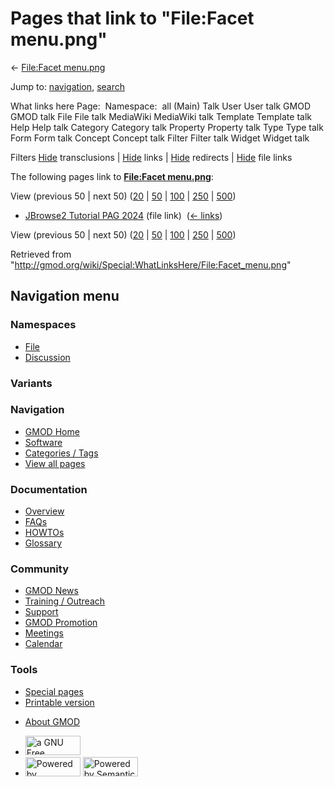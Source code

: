 <div id="mw-page-base" class="noprint">

</div>

<div id="mw-head-base" class="noprint">

</div>

<div id="content" class="mw-body" role="main">

<span id="top"></span>

<div id="mw-js-message" style="display:none;">

</div>



# <span dir="auto">Pages that link to "File:Facet menu.png"</span>

<div id="bodyContent">

<div id="contentSub">

← [File:Facet menu.png](/wiki/File:Facet_menu.png "File:Facet menu.png")

</div>

<div id="jump-to-nav" class="mw-jump">

Jump to: [navigation](#mw-navigation), [search](#p-search)

</div>

<div id="mw-content-text">

What links here Page:  Namespace:  all (Main) Talk User User talk GMOD
GMOD talk File File talk MediaWiki MediaWiki talk Template Template talk
Help Help talk Category Category talk Property Property talk Type Type
talk Form Form talk Concept Concept talk Filter Filter talk Widget
Widget talk

Filters
[Hide](/mediawiki/index.php?title=Special:WhatLinksHere/File:Facet_menu.png&hidetrans=1 "Special:WhatLinksHere/File:Facet menu.png")
transclusions \|
[Hide](/mediawiki/index.php?title=Special:WhatLinksHere/File:Facet_menu.png&hidelinks=1 "Special:WhatLinksHere/File:Facet menu.png")
links \|
[Hide](/mediawiki/index.php?title=Special:WhatLinksHere/File:Facet_menu.png&hideredirs=1 "Special:WhatLinksHere/File:Facet menu.png")
redirects \|
[Hide](/mediawiki/index.php?title=Special:WhatLinksHere/File:Facet_menu.png&hideimages=1 "Special:WhatLinksHere/File:Facet menu.png")
file links

The following pages link to **[File:Facet
menu.png](/wiki/File:Facet_menu.png "File:Facet menu.png")**:

View (previous 50 \| next 50)
([20](/mediawiki/index.php?title=Special:WhatLinksHere/File:Facet_menu.png&limit=20 "Special:WhatLinksHere/File:Facet menu.png")
\|
[50](/mediawiki/index.php?title=Special:WhatLinksHere/File:Facet_menu.png&limit=50 "Special:WhatLinksHere/File:Facet menu.png")
\|
[100](/mediawiki/index.php?title=Special:WhatLinksHere/File:Facet_menu.png&limit=100 "Special:WhatLinksHere/File:Facet menu.png")
\|
[250](/mediawiki/index.php?title=Special:WhatLinksHere/File:Facet_menu.png&limit=250 "Special:WhatLinksHere/File:Facet menu.png")
\|
[500](/mediawiki/index.php?title=Special:WhatLinksHere/File:Facet_menu.png&limit=500 "Special:WhatLinksHere/File:Facet menu.png"))

- [JBrowse2 Tutorial PAG
  2024](/wiki/JBrowse2_Tutorial_PAG_2024 "JBrowse2 Tutorial PAG 2024")
  (file link) ‎ <span class="mw-whatlinkshere-tools">([←
  links](/mediawiki/index.php?title=Special:WhatLinksHere&target=JBrowse2+Tutorial+PAG+2024 "Special:WhatLinksHere"))</span>

View (previous 50 \| next 50)
([20](/mediawiki/index.php?title=Special:WhatLinksHere/File:Facet_menu.png&limit=20 "Special:WhatLinksHere/File:Facet menu.png")
\|
[50](/mediawiki/index.php?title=Special:WhatLinksHere/File:Facet_menu.png&limit=50 "Special:WhatLinksHere/File:Facet menu.png")
\|
[100](/mediawiki/index.php?title=Special:WhatLinksHere/File:Facet_menu.png&limit=100 "Special:WhatLinksHere/File:Facet menu.png")
\|
[250](/mediawiki/index.php?title=Special:WhatLinksHere/File:Facet_menu.png&limit=250 "Special:WhatLinksHere/File:Facet menu.png")
\|
[500](/mediawiki/index.php?title=Special:WhatLinksHere/File:Facet_menu.png&limit=500 "Special:WhatLinksHere/File:Facet menu.png"))

</div>

<div class="printfooter">

Retrieved from
"<http://gmod.org/wiki/Special:WhatLinksHere/File:Facet_menu.png>"

</div>

<div id="catlinks" class="catlinks catlinks-allhidden">

</div>

<div class="visualClear">

</div>

</div>

</div>

<div id="mw-navigation">

## Navigation menu

<div id="mw-head">



<div id="left-navigation">

<div id="p-namespaces" class="vectorTabs" role="navigation"
aria-labelledby="p-namespaces-label">

### Namespaces

- <span id="ca-nstab-image"><a href="/wiki/File:Facet_menu.png" accesskey="c"
  title="View the file page [c]">File</a></span>
- <span id="ca-talk"><a
  href="/mediawiki/index.php?title=File_talk:Facet_menu.png&amp;action=edit&amp;redlink=1"
  accesskey="t"
  title="Discussion about the content page [t]">Discussion</a></span>

</div>

<div id="p-variants" class="vectorMenu emptyPortlet" role="navigation"
aria-labelledby="p-variants-label">

### 

### Variants[](#)

<div class="menu">

</div>

</div>

</div>

<div id="right-navigation">





</div>



</div>

</div>

</div>

<div id="mw-panel">

<div id="p-logo" role="banner">

<a href="/wiki/Main_Page"
style="background-image: url(http://gmod.org/images/GMOD-cogs.png);"
title="Visit the main page"></a>

</div>

<div id="p-Navigation" class="portal" role="navigation"
aria-labelledby="p-Navigation-label">

### Navigation

<div class="body">

- <span id="n-GMOD-Home">[GMOD Home](/wiki/Main_Page)</span>
- <span id="n-Software">[Software](/wiki/GMOD_Components)</span>
- <span id="n-Categories-.2F-Tags">[Categories /
  Tags](/wiki/Categories)</span>
- <span id="n-View-all-pages">[View all
  pages](/wiki/Special:AllPages)</span>

</div>

</div>

<div id="p-Documentation" class="portal" role="navigation"
aria-labelledby="p-Documentation-label">

### Documentation

<div class="body">

- <span id="n-Overview">[Overview](/wiki/Overview)</span>
- <span id="n-FAQs">[FAQs](/wiki/Category:FAQ)</span>
- <span id="n-HOWTOs">[HOWTOs](/wiki/Category:HOWTO)</span>
- <span id="n-Glossary">[Glossary](/wiki/Glossary)</span>

</div>

</div>

<div id="p-Community" class="portal" role="navigation"
aria-labelledby="p-Community-label">

### Community

<div class="body">

- <span id="n-GMOD-News">[GMOD News](/wiki/GMOD_News)</span>
- <span id="n-Training-.2F-Outreach">[Training /
  Outreach](/wiki/Training_and_Outreach)</span>
- <span id="n-Support">[Support](/wiki/Support)</span>
- <span id="n-GMOD-Promotion">[GMOD
  Promotion](/wiki/GMOD_Promotion)</span>
- <span id="n-Meetings">[Meetings](/wiki/Meetings)</span>
- <span id="n-Calendar">[Calendar](/wiki/Calendar)</span>

</div>

</div>

<div id="p-tb" class="portal" role="navigation"
aria-labelledby="p-tb-label">

### Tools

<div class="body">

- <span id="t-specialpages"><a href="/wiki/Special:SpecialPages" accesskey="q"
  title="A list of all special pages [q]">Special pages</a></span>
- <span id="t-print"><a
  href="/mediawiki/index.php?title=Special:WhatLinksHere/File:Facet_menu.png&amp;printable=yes"
  rel="alternate" accesskey="p"
  title="Printable version of this page [p]">Printable version</a></span>

</div>

</div>

</div>

</div>

<div id="footer" role="contentinfo">

- <span id="footer-places-about">[About
  GMOD](/wiki/GMOD:About "GMOD:About")</span>

<!-- -->

- <span id="footer-copyrightico">[<img src="http://www.gnu.org/graphics/gfdl-logo-small.png" width="88"
  height="31" alt="a GNU Free Documentation License" />](http://www.gnu.org/licenses/fdl-1.3.html)</span>
- <span id="footer-poweredbyico">[<img src="/mediawiki/skins/common/images/poweredby_mediawiki_88x31.png"
  width="88" height="31" alt="Powered by MediaWiki" />](//www.mediawiki.org/)
  [<img
  src="/mediawiki/extensions/SemanticMediaWiki/includes/../resources/images/smw_button.png"
  width="88" height="31" alt="Powered by Semantic MediaWiki" />](https://www.semantic-mediawiki.org/wiki/Semantic_MediaWiki)</span>

<div style="clear:both">

</div>

</div>
